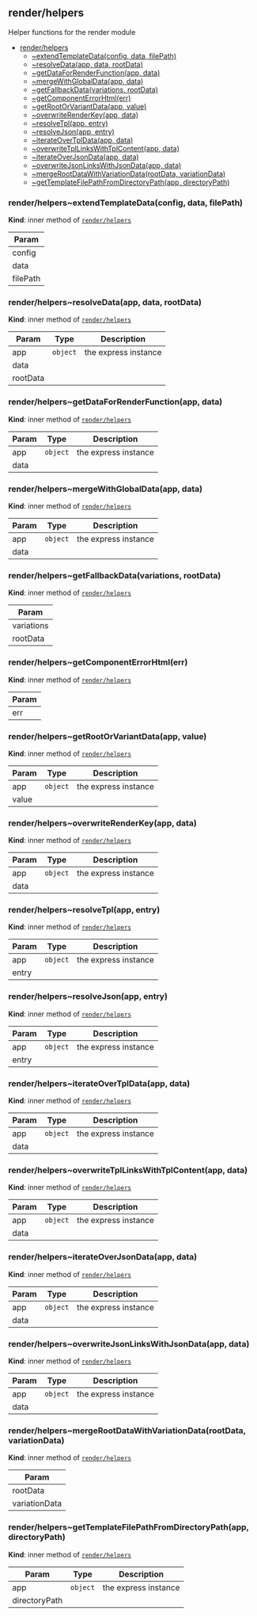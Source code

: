 <a name="module_render/helpers"></a>

## render/helpers
Helper functions for the render module


* [render/helpers](#module_render/helpers)
    * [~extendTemplateData(config, data, filePath)](#module_render/helpers..extendTemplateData)
    * [~resolveData(app, data, rootData)](#module_render/helpers..resolveData)
    * [~getDataForRenderFunction(app, data)](#module_render/helpers..getDataForRenderFunction)
    * [~mergeWithGlobalData(app, data)](#module_render/helpers..mergeWithGlobalData)
    * [~getFallbackData(variations, rootData)](#module_render/helpers..getFallbackData)
    * [~getComponentErrorHtml(err)](#module_render/helpers..getComponentErrorHtml)
    * [~getRootOrVariantData(app, value)](#module_render/helpers..getRootOrVariantData)
    * [~overwriteRenderKey(app, data)](#module_render/helpers..overwriteRenderKey)
    * [~resolveTpl(app, entry)](#module_render/helpers..resolveTpl)
    * [~resolveJson(app, entry)](#module_render/helpers..resolveJson)
    * [~iterateOverTplData(app, data)](#module_render/helpers..iterateOverTplData)
    * [~overwriteTplLinksWithTplContent(app, data)](#module_render/helpers..overwriteTplLinksWithTplContent)
    * [~iterateOverJsonData(app, data)](#module_render/helpers..iterateOverJsonData)
    * [~overwriteJsonLinksWithJsonData(app, data)](#module_render/helpers..overwriteJsonLinksWithJsonData)
    * [~mergeRootDataWithVariationData(rootData, variationData)](#module_render/helpers..mergeRootDataWithVariationData)
    * [~getTemplateFilePathFromDirectoryPath(app, directoryPath)](#module_render/helpers..getTemplateFilePathFromDirectoryPath)

<a name="module_render/helpers..extendTemplateData"></a>

### render/helpers~extendTemplateData(config, data, filePath)
**Kind**: inner method of [<code>render/helpers</code>](#module_render/helpers)  

| Param |
| --- |
| config | 
| data | 
| filePath | 

<a name="module_render/helpers..resolveData"></a>

### render/helpers~resolveData(app, data, rootData)
**Kind**: inner method of [<code>render/helpers</code>](#module_render/helpers)  

| Param | Type | Description |
| --- | --- | --- |
| app | <code>object</code> | the express instance |
| data |  |  |
| rootData |  |  |

<a name="module_render/helpers..getDataForRenderFunction"></a>

### render/helpers~getDataForRenderFunction(app, data)
**Kind**: inner method of [<code>render/helpers</code>](#module_render/helpers)  

| Param | Type | Description |
| --- | --- | --- |
| app | <code>object</code> | the express instance |
| data |  |  |

<a name="module_render/helpers..mergeWithGlobalData"></a>

### render/helpers~mergeWithGlobalData(app, data)
**Kind**: inner method of [<code>render/helpers</code>](#module_render/helpers)  

| Param | Type | Description |
| --- | --- | --- |
| app | <code>object</code> | the express instance |
| data |  |  |

<a name="module_render/helpers..getFallbackData"></a>

### render/helpers~getFallbackData(variations, rootData)
**Kind**: inner method of [<code>render/helpers</code>](#module_render/helpers)  

| Param |
| --- |
| variations | 
| rootData | 

<a name="module_render/helpers..getComponentErrorHtml"></a>

### render/helpers~getComponentErrorHtml(err)
**Kind**: inner method of [<code>render/helpers</code>](#module_render/helpers)  

| Param |
| --- |
| err | 

<a name="module_render/helpers..getRootOrVariantData"></a>

### render/helpers~getRootOrVariantData(app, value)
**Kind**: inner method of [<code>render/helpers</code>](#module_render/helpers)  

| Param | Type | Description |
| --- | --- | --- |
| app | <code>object</code> | the express instance |
| value |  |  |

<a name="module_render/helpers..overwriteRenderKey"></a>

### render/helpers~overwriteRenderKey(app, data)
**Kind**: inner method of [<code>render/helpers</code>](#module_render/helpers)  

| Param | Type | Description |
| --- | --- | --- |
| app | <code>object</code> | the express instance |
| data |  |  |

<a name="module_render/helpers..resolveTpl"></a>

### render/helpers~resolveTpl(app, entry)
**Kind**: inner method of [<code>render/helpers</code>](#module_render/helpers)  

| Param | Type | Description |
| --- | --- | --- |
| app | <code>object</code> | the express instance |
| entry |  |  |

<a name="module_render/helpers..resolveJson"></a>

### render/helpers~resolveJson(app, entry)
**Kind**: inner method of [<code>render/helpers</code>](#module_render/helpers)  

| Param | Type | Description |
| --- | --- | --- |
| app | <code>object</code> | the express instance |
| entry |  |  |

<a name="module_render/helpers..iterateOverTplData"></a>

### render/helpers~iterateOverTplData(app, data)
**Kind**: inner method of [<code>render/helpers</code>](#module_render/helpers)  

| Param | Type | Description |
| --- | --- | --- |
| app | <code>object</code> | the express instance |
| data |  |  |

<a name="module_render/helpers..overwriteTplLinksWithTplContent"></a>

### render/helpers~overwriteTplLinksWithTplContent(app, data)
**Kind**: inner method of [<code>render/helpers</code>](#module_render/helpers)  

| Param | Type | Description |
| --- | --- | --- |
| app | <code>object</code> | the express instance |
| data |  |  |

<a name="module_render/helpers..iterateOverJsonData"></a>

### render/helpers~iterateOverJsonData(app, data)
**Kind**: inner method of [<code>render/helpers</code>](#module_render/helpers)  

| Param | Type | Description |
| --- | --- | --- |
| app | <code>object</code> | the express instance |
| data |  |  |

<a name="module_render/helpers..overwriteJsonLinksWithJsonData"></a>

### render/helpers~overwriteJsonLinksWithJsonData(app, data)
**Kind**: inner method of [<code>render/helpers</code>](#module_render/helpers)  

| Param | Type | Description |
| --- | --- | --- |
| app | <code>object</code> | the express instance |
| data |  |  |

<a name="module_render/helpers..mergeRootDataWithVariationData"></a>

### render/helpers~mergeRootDataWithVariationData(rootData, variationData)
**Kind**: inner method of [<code>render/helpers</code>](#module_render/helpers)  

| Param |
| --- |
| rootData | 
| variationData | 

<a name="module_render/helpers..getTemplateFilePathFromDirectoryPath"></a>

### render/helpers~getTemplateFilePathFromDirectoryPath(app, directoryPath)
**Kind**: inner method of [<code>render/helpers</code>](#module_render/helpers)  

| Param | Type | Description |
| --- | --- | --- |
| app | <code>object</code> | the express instance |
| directoryPath |  |  |

